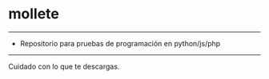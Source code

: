 # mollete
**************************************************************
* Repositorio para pruebas de programación en python/js/php  
**************************************************************

Cuidado con lo que te descargas.
